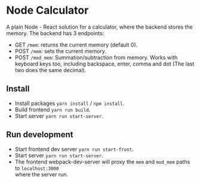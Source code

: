 # Node Calculator

A plain Node - React solution for a calculator, where the backend stores the memory.
The backend has 3 endpoints: 
- GET `/mem`: returns the current memory (default 0).
- POST `/mem`: sets the current memory.
- POST `/mod_mem`: Summation/subtraction from memory.
Works with keyboard keys too, including backspace, enter, comma and dot (The last two does the same decimal).

## Install

- Install packages `yarn install` / `npm install`.
- Build frontend `yarn run build`.
- Start server `yarn run start-server`.

## Run development

- Start frontend dev server `yarn run start-front`.
- Start server `yarn run start-server`.
- The frontend webpack-dev-server will proxy the `mem` and `mod_mem` paths to `localhost:3000`  
where the server run.
